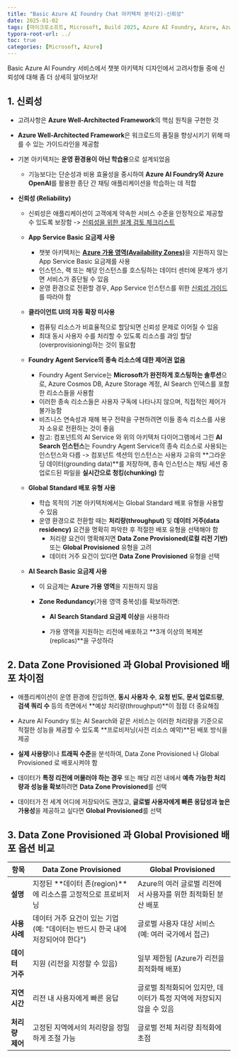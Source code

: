 ```yaml
---
title: "Basic Azure AI Foundry Chat 아키텍처 분석(2)-신뢰성"
date: 2025-01-02
tags: [마이크로소프트, Microsoft, Build 2025, Azure AI Foundry, Azure, Azure AI Foundry SDK, Azure OpenAI Studio, Azure OpenAI Service, Azure Machine Learning, Azure App Service, Azure Key Vault, Azure Monitor]
typora-root-url: ../
toc: true
categories: [Microsoft, Azure]
---
```


Basic Azure AI Foundry 서비스에서 챗봇 아키텍처 디자인에서 고려사항들 중에 신뢰성에 대해 좀 더 상세히 알아보자! 



## 1. 신뢰성

* 고려사항은 **Azure Well-Architected Framework**의 핵심 원칙을 구현한 것

*  **Azure Well-Architected Framework**은 워크로드의 품질을 향상시키기 위해 따를 수 있는 가이드라인을 제공함 

* 기본 아키텍처는 **운영 환경용이 아닌 학습용**으로 설계되었음

  * 기능보다는 단순성과 비용 효율성을 중시하여 **Azure AI Foundry와 Azure OpenAI**를 활용한 종단 간 채팅 애플리케이션을 학습하는 데 적합

* **신뢰성 (Reliability)**

  * 신뢰성은 애플리케이션이 고객에게 약속한 서비스 수준을 안정적으로 제공할 수 있도록 보장함 -> [신뢰성을 위한 설계 검토 체크리스트](https://learn.microsoft.com/en-us/azure/well-architected/reliability/checklist)

  * **App Service Basic 요금제 사용**

    * 챗봇 아키텍처는 [**Azure 가용 영역(Availability Zones)**](https://learn.microsoft.com/en-us/azure/reliability/availability-zones-overview?tabs=azure-cli)을 지원하지 않는 App Service Basic 요금제를 사용
    * 인스턴스, 랙 또는 해당 인스턴스를 호스팅하는 데이터 센터에 문제가 생기면 서비스가 중단될 수 있음
    * 운영 환경으로 전환할 경우, App Service 인스턴스를 위한 [신뢰성 가이드](https://learn.microsoft.com/en-us/azure/architecture/web-apps/app-service/architectures/baseline-zone-redundant#app-services) 를 따라야 함

  * **클라이언트 UI의 자동 확장 미사용**

    * 컴퓨팅 리소스가 비효율적으로 할당되면 신뢰성 문제로 이어질 수 있음
    * 최대 동시 사용자 수를 처리할 수 있도록 리소스를 과잉 할당(overprovisioning)하는 것이 필요함

  * **Foundry Agent Service의 종속 리소스에 대한 제어권 없음**

    * Foundry Agent Service는 **Microsoft가 완전하게 호스팅하는 솔루션**으로, Azure Cosmos DB, Azure Storage 계정, AI Search 인덱스를 포함한 리소스들을 사용함
    * 이러한 종속 리소스들은 사용자 구독에 나타나지 않으며, 직접적인 제어가 불가능함
    * 비즈니스 연속성과 재해 복구 전략을 구현하려면 이들 종속 리소스를 사용자 소유로 전환하는 것이 좋음
    * 참고: 컴포넌트의 AI Service 와 위의 아키텍처 다이어그램에서 그린 **AI Search 인스턴스**는 Foundry Agent Service의 종속 리소스로 사용되는 인스턴스와 다릅 -> 컴포넌트 섹션의 인스턴스는 사용자 고유의 **그라운딩 데이터(grounding data)**를 저장하며, 종속 인스턴스는 채팅 세션 중 업로드된 파일을 **실시간으로 청킹(chunking)** 합

  * **Global Standard 배포 유형 사용**

    * 학습 목적의 기본 아키텍처에서는 Global Standard 배포 유형을 사용할 수 있음
    * 운영 환경으로 전환할 때는 **처리량(throughput)** 및 **데이터 거주(data residency)** 요건을 명확히 파악한 후 적절한 배포 유형을 선택해야 함
      * 처리량 요건이 명확해지면 **Data Zone Provisioned(로컬 리전 기반)** 또는 **Global Provisioned** 유형을 고려
      * 데이터 거주 요건이 있다면 **Data Zone Provisioned** 유형을 선택

  * **AI Search Basic 요금제 사용**

    * 이 요금제는 **Azure 가용 영역**을 지원하지 않음

    * **Zone Redundancy**(가용 영역 중복성)를 확보하려면:

      * **AI Search Standard 요금제 이상**을 사용하라

      * 가용 영역을 지원하는 리전에 배포하고 **3개 이상의 복제본(replicas)**을 구성하라

        

## 2.  Data Zone Provisioned 과 Global Provisioned 배포 차이점

* 애플리케이션이 운영 환경에 진입하면, **동시 사용자 수**, **요청 빈도**, **문서 업로드량**, **검색 쿼리 수** 등의 측면에서 **예상 처리량(throughput)**이 점점 더 중요해짐

* Azure AI Foundry 또는 AI Search와 같은 서비스는 이러한 처리량을 기준으로 적절한 성능을 제공할 수 있도록 **프로비저닝(사전 리소스 예약)**된 배포 방식을 제공

* **실제 사용량**이나 **트래픽 수준**을 분석하여,  Data Zone Provisioned 나 Global Provisioned 로 배포시켜야 함

* 데이터가 **특정 리전에 머물러야 하는 경우** 또는 해당 리전 내에서 **예측 가능한 처리량과 성능을 확보**하려면 **Data Zone Provisioned**를 선택

* 데이터가 전 세계 어디에 저장되어도 괜찮고, **글로벌 사용자에게 빠른 응답성과 높은 가용성**을 제공하고 싶다면 **Global Provisioned**를 선택

  

## 3.  Data Zone Provisioned 과 Global Provisioned 배포 옵션 비교

| 항목            | **Data Zone Provisioned**                                    | **Global Provisioned**                                       |
| --------------- | ------------------------------------------------------------ | ------------------------------------------------------------ |
| **설명**        | 지정된 **데이터 존(region)**에 리소스를 고정적으로 프로비저닝 | Azure의 여러 글로벌 리전에서 사용자를 위한 최적화된 분산 배포 |
| **사용 사례**   | 데이터 거주 요건이 있는 기업 (예: "데이터는 반드시 한국 내에 저장되어야 한다") | 글로벌 사용자 대상 서비스 (예: 여러 국가에서 접근)           |
| **데이터 거주** | 지원 (리전을 지정할 수 있음)                                 | 일부 제한됨 (Azure가 리전을 최적화해 배포)                   |
| **지연 시간**   | 리전 내 사용자에게 빠른 응답                                 | 글로벌 최적화되어 있지만, 데이터가 특정 지역에 저장되지 않을 수 있음 |
| **처리량 제어** | 고정된 지역에서의 처리량을 정밀하게 조절 가능                | 글로벌 전체 처리량 최적화에 초점                             |